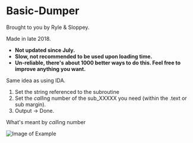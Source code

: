 # Basic-Dumper
Brought to you by Ryle &amp; Sloppey.

Made in late 2018.
- **Not updated since July.**
- **Slow, not recommended to be used upon loading time.**
- **Un-reliable, there's about 1000 better ways to do this. Feel free to improve anything you want.**

Same idea as using IDA.

1. Set the string referenced to the subroutine
2. Set the *call*ing number of the sub_XXXXX you need (within the .text or sub margin).
3. Output -> Done.

What's meant by *call*ing number

![Image of Example](https://gyazo.com/8621547341c598864d1a4c5aab9032ec.png)
